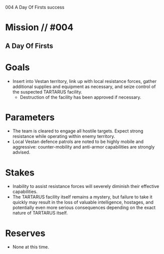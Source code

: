 004
A Day Of Firsts
success

# Mission // #004
## A Day Of Firsts
# Goals
- Insert into Vestan territory, link up with local resistance forces, gather additional supplies and equipment as necessary, and seize control of the suspected TARTARUS facility. 
    - Destruction of the facility has been approved if necessary. 
  
# Parameters
- The team is cleared to engage all hostile targets. Expect strong resistance while operating within enemy territory.
- Local Vestan defence patrols are noted to be highly mobile and aggressive: counter-mobility and anti-armor capabilities are strongly advised.

# Stakes
- Inability to assist resistance forces will severely diminish their effective capabilities. 
- The TARTARUS facility itself remains a mystery, but failure to take it quickly may result in the loss of valuable intelligence, hostages, and potentially even more serious consequences depending on the exact nature of TARTARUS itself.

# Reserves
- None at this time.
